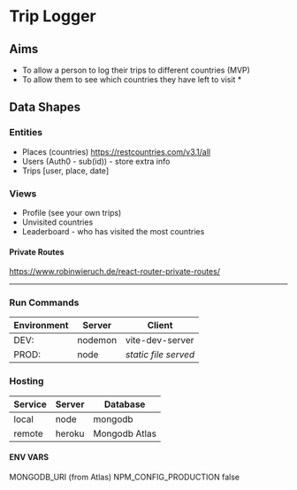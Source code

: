 # Trip Logger

## Aims

- To allow a person to log their trips to different countries (MVP)
- To allow them to see which countries they have left to visit \*


## Data Shapes

### Entities

 - Places (countries) <https://restcountries.com/v3.1/all>
 - Users (Auth0 - sub(id)) - store extra info
 - Trips [user, place, date]

 ### Views

 - Profile (see your own trips)
 - Unvisited countries
 - Leaderboard - who has visited the most countries

 #### Private Routes
 <https://www.robinwieruch.de/react-router-private-routes/>

---

### Run Commands
| Environment |  Server  |  Client |
|---------------|-------------|------|
| DEV: |  nodemon | vite-dev-server |
| PROD: |    node   |   *static file served* |

 ### Hosting
| Service |  Server  |  Database |
|---------------|-------------|------|
| local |  node | mongodb |
| remote |    heroku   |   Mongodb Atlas |

#### ENV VARS
MONGODB_URI (from Atlas)
NPM_CONFIG_PRODUCTION false